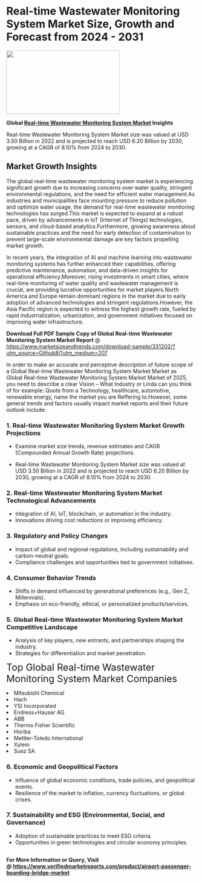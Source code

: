 <H1>Real-time Wastewater Monitoring System Market Size, Growth and Forecast from 2024 - 2031</H1><img class="aligncenter size-medium wp-image-584254" src="https://thirdeyenews.in/wp-content/uploads/2024/09/Global-Market-Research-300x168.jpeg" alt="" width="300" height="168" /><p><strong>Global&nbsp;<a href="https://www.marketsizeandtrends.com/download-sample/331202/?utm_source=Github8j?utm_medium=207">Real-time Wastewater Monitoring System Market</a> Insights</strong></p><p>Real-time Wastewater Monitoring System Market size was valued at USD 3.50 Billion in 2022 and is projected to reach USD 6.20 Billion by 2030, growing at a CAGR of 8.10% from 2024 to 2030.</p><p><h2>Market Growth Insights</h2> <p>The global real-time wastewater monitoring system market is experiencing significant growth due to increasing concerns over water quality, stringent environmental regulations, and the need for efficient water management.As industries and municipalities face mounting pressure to reduce pollution and optimize water usage, the demand for real-time wastewater monitoring technologies has surged.This market is expected to expand at a robust pace, driven by advancements in IoT (Internet of Things) technologies, sensors, and cloud-based analytics.Furthermore, growing awareness about sustainable practices and the need for early detection of contamination to prevent large-scale environmental damage are key factors propelling market growth.</p> <p>In recent years, the integration of AI and machine learning into wastewater monitoring systems has further enhanced their capabilities, offering predictive maintenance, automation, and data-driven insights for operational efficiency.Moreover, rising investments in smart cities, where real-time monitoring of water quality and wastewater management is crucial, are providing lucrative opportunities for market players.North America and Europe remain dominant regions in the market due to early adoption of advanced technologies and stringent regulations.However, the Asia Pacific region is expected to witness the highest growth rate, fueled by rapid industrialization, urbanization, and government initiatives focused on improving water infrastructure.</p> <p><span class=""><strong>Download Full PDF Sample Copy of Global Real-time Wastewater Monitoring System Market Report</strong> @ <a href="https://www.marketsizeandtrends.com/download-sample/331202/?utm_source=Github8j?utm_medium=207" target="_blank">https://www.marketsizeandtrends.com/download-sample/331202/?utm_source=Github8j?utm_medium=207</a></span></p><p>In order to make an accurate and perceptive description of future scope of a Global&nbsp;Real-time Wastewater Monitoring System Market Market as Global&nbsp;Real-time Wastewater Monitoring System Market Market of 2025, you need to describe a clear Vision &ndash; What Industry or Linda can you think of for example: Quote from a Technology, healthcare, automotive, renewable energy, name the market you are Reffering to.However, some general trends and factors usually impact market reports and their future outlook include:</p><h3>1.&nbsp;<strong>Real-time Wastewater Monitoring System Market Growth Projections</strong></h3><ul><li>Examine market size trends, revenue estimates and CAGR (Compounded Annual Growth Rate) projections.</li><li><p>Real-time Wastewater Monitoring System Market size was valued at USD 3.50 Billion in 2022 and is projected to reach USD 6.20 Billion by 2030, growing at a CAGR of 8.10% from 2024 to 2030.</p></li></ul><h3>2.&nbsp;<strong>Real-time Wastewater Monitoring System Market Technological Advancements</strong></h3><ul><li>Integration of AI, IoT, blockchain, or automation in the industry.</li><li>Innovations driving cost reductions or improving efficiency.</li></ul><h3>3.&nbsp;<strong>Regulatory and Policy Changes</strong></h3><ul><li>Impact of global and regional regulations, including sustainability and carbon-neutral goals.</li><li>Compliance challenges and opportunities tied to government initiatives.</li></ul><h3>4.&nbsp;<strong>Consumer Behavior Trends</strong></h3><ul><li>Shifts in demand influenced by generational preferences (e.g., Gen Z, Millennials).</li><li>Emphasis on eco-friendly, ethical, or personalized products/services.</li></ul><h3>5.&nbsp;<strong>Global Real-time Wastewater Monitoring System Market Competitive Landscape</strong></h3><ul><li>Analysis of key players, new entrants, and partnerships shaping the industry.</li><li>Strategies for differentiation and market penetration.</li></ul><p data-pm-slice="1 1 []"><span style="color: inherit; font-family: inherit; font-size: 25px;">Top Global Real-time Wastewater Monitoring System Market Companies</span></p><div class="" data-test-id=""><p><li>Mitsubishi Chemical</li><li> Hach</li><li> YSI Incorporated</li><li> Endress+Hauser AG</li><li> ABB</li><li> Thermo Fisher Scientific</li><li> Horiba</li><li> Mettler-Toledo International</li><li> Xylem</li><li> Suez SA</li></p></div><h3>6.&nbsp;<strong>Economic and Geopolitical Factors</strong></h3><ul><li>Influence of global economic conditions, trade policies, and geopolitical events.</li><li>Resilience of the market to inflation, currency fluctuations, or global crises.</li></ul><h3>7.&nbsp;<strong>Sustainability and ESG (Environmental, Social, and Governance)</strong></h3><ul><li>Adoption of sustainable practices to meet ESG criteria.</li><li>Opportunities in green technologies and circular economy principles.</li></ul><h2><strong style="font-size: 14px;">For More Information or Query, Visit @&nbsp;</strong><a style="background-color: #ffffff; font-size: 14px;" href="https://www.marketsizeandtrends.com/report/real-time-wastewater-monitoring-system-market/" target="_blank">https://www.verifiedmarketreports.com/product/airport-passenger-boarding-bridge-market</a></h2>